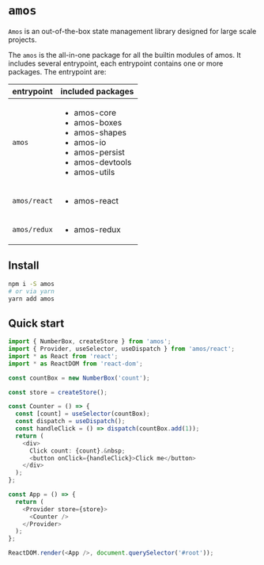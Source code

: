 # `amos`

`Amos` is an out-of-the-box state management library designed for large scale projects.

The `amos` is the all-in-one package for all the builtin modules of amos. It includes several
entrypoint, each entrypoint contains one or more packages. The entrypoint are:

| entrypoint   | included packages                                                                                                                                |
| ------------ | ------------------------------------------------------------------------------------------------------------------------------------------------ |
| `amos`       | <ul><li>amos-core</li><li>amos-boxes</li><li>amos-shapes</li><li>amos-io</li><li>amos-persist</li><li>amos-devtools</li><li>amos-utils</li></ul> |
| `amos/react` | <ul><li>amos-react</li></ul>                                                                                                                     |
| `amos/redux` | <ul><li>amos-redux</li></ul>                                                                                                                     |

## Install

```bash
npm i -S amos
# or via yarn
yarn add amos
```

## Quick start

```typescript jsx
import { NumberBox, createStore } from 'amos';
import { Provider, useSelector, useDispatch } from 'amos/react';
import * as React from 'react';
import * as ReactDOM from 'react-dom';

const countBox = new NumberBox('count');

const store = createStore();

const Counter = () => {
  const [count] = useSelector(countBox);
  const dispatch = useDispatch();
  const handleClick = () => dispatch(countBox.add(1));
  return (
    <div>
      Click count: {count}.&nbsp;
      <button onClick={handleClick}>Click me</button>
    </div>
  );
};

const App = () => {
  return (
    <Provider store={store}>
      <Counter />
    </Provider>
  );
};

ReactDOM.render(<App />, document.querySelector('#root'));
```
